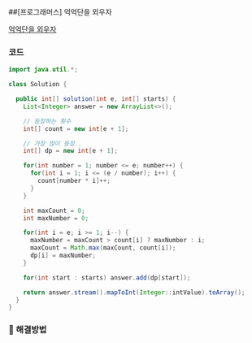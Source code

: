 ##[프로그래머스] 억억단을 외우자

[억억단을 외우자](https://school.programmers.co.kr/learn/courses/30/lessons/138475#qna)

### 코드

```java
import java.util.*;

class Solution {

  public int[] solution(int e, int[] starts) {
    List<Integer> answer = new ArrayList<>();

    // 등장하는 횟수 
    int[] count = new int[e + 1];

    // 가장 많이 등장..
    int[] dp = new int[e + 1];

    for(int number = 1; number <= e; number++) {
      for(int i = 1; i <= (e / number); i++) {
        count[number * i]++;
      }
    }

    int maxCount = 0;
    int maxNumber = 0;

    for(int i = e; i >= 1; i--) {
      maxNumber = maxCount > count[i] ? maxNumber : i;
      maxCount = Math.max(maxCount, count[i]);
      dp[i] = maxNumber;
    }

    for(int start : starts) answer.add(dp[start]);

    return answer.stream().mapToInt(Integer::intValue).toArray();
  }
}

```

### 📖 해결방법
